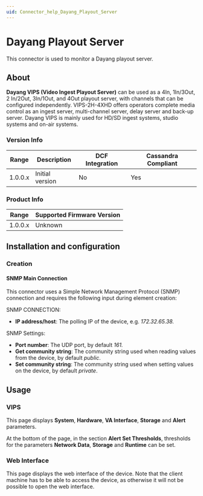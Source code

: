 ```yaml
---
uid: Connector_help_Dayang_Playout_Server
---
```


# Dayang Playout Server

This connector is used to monitor a Dayang playout server.

## About

**Dayang VIPS (Video Ingest Playout Server)** can be used as a 4In, 1In/3Out, 2 In/2Out, 3In/1Out, and 4Out playout server, with channels that can be configured independently. VIPS-2H-4XHD offers operators complete media control as an ingest server, multi-channel server, delay server and back-up server. Dayang VIPS is mainly used for HD/SD ingest systems, studio systems and on-air systems.

### Version Info

| Range | Description | DCF Integration | Cassandra Compliant |
|------------------|-----------------|---------------------|-------------------------|
| 1.0.0.x          | Initial version | No                  | Yes                     |

### Product Info

| Range | Supported Firmware Version |
|------------------|-----------------------------|
| 1.0.0.x          | Unknown                     |

## Installation and configuration

### Creation

#### SNMP Main Connection

This connector uses a Simple Network Management Protocol (SNMP) connection and requires the following input during element creation:

SNMP CONNECTION:

- **IP address/host**: The polling IP of the device, e.g. *172.32.65.38.*

SNMP Settings:

- **Port number**: The UDP port, by default *161.*
- **Get community string**: The community string used when reading values from the device, by default *public*.
- **Set community string**: The community string used when setting values on the device, by default *private*.

## Usage

### VIPS

This page displays **System**, **Hardware**, **VA Interface**, **Storage** and **Alert** parameters.

At the bottom of the page, in the section **Alert Set Thresholds**, thresholds for the parameters **Network Data**, **Storage** and **Runtime** can be set.

### Web Interface

This page displays the web interface of the device. Note that the client machine has to be able to access the device, as otherwise it will not be possible to open the web interface.
